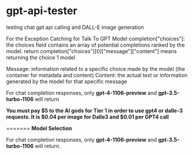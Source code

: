 # gpt-api-tester
testing chat gpt api calling and DALL-E image generation


For the Exception Catching for Talk To GPT Model
completion["choices"]: the choices field contains an array of potential completions ranked by the model.
return completion["choices"][0]["message"]["content"] 
means returning the choice 1 model

Message: information related to a specific choice made by the model (the container for metadata and content)
Content: the actual text or information generated by the model for that specific message

For chat completion responses, only **gpt-4-1106-preview** and **gpt-3.5-turbo-1106** will return 

**You must pay $5 to the AI gods for Tier 1 in order to use gpt4 or dalle-3 requests.
It is $0.04 per image for Dalle3 and $0.01 per GPT4 call**

=======
**Model Selection**

For chat completion responses, only **gpt-4-1106-preview** and **gpt-3.5-turbo-1106** will return.

